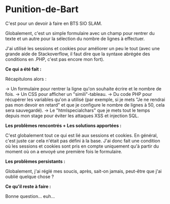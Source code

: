 # Punition-de-Bart

C'est pour un devoir à faire en BTS SIO SLAM.

Globalement, c'est un simple formulaire avec un champ pour rentrer du texte et un autre pour la sélection du nombre de lignes à effectuer.

J'ai utilisé les sessions et cookies pour améliorer un peu le tout (avec une grande aide de Stackoverflow, il faut dire que la syntaxe abrégée des conditions en .PHP, c'est pas encore mon fort).

**Ce qui a été fait :**

Récapitulons alors :

-> Un formulaire pour rentrer la ligne qu'on souhaite écrire et le nombre de fois.
-> Un CSS pour afficher un "simili"-tableau.
-> Du code PHP pour récupérer les variables qu'on a utilisé (par exemple, si je mets "Je ne rendrai pas mon devoir en retard" et que je configure le nombre de lignes à 50, cela sera sauvegardé).
-> Le "htmlspecialchars" que je mets tout le temps depuis mon stage pour éviter les attaques XSS et injection SQL.

**Les problèmes rencontrés + Les solutions apportées :**

C'est globalement tout ce qui est lié aux sessions et cookies. En général, c'est juste car cela n'était pas défini à la base. J'ai donc fait une condition où les sessions et cookies sont pris en compte uniquement qu'à partir du moment où on a envoyé une première fois le formulaire.

**Les problèmes persistants :**

Globalement, j'ai réglé mes soucis, après, sait-on jamais, peut-être que j'ai oublié quelque chose ?

**Ce qu'il reste à faire :**

Bonne question... euh...